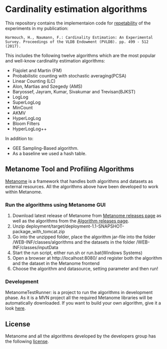 
<!---# Single Column Profiling Algorithms
The research area of data profiling includes a large set of methods and processes to examine a given dataset and determine metadata about it ([1](https://hpi.de/fileadmin/user_upload/fachgebiete/naumann/publications/2013/profiling_vision.pdf)). Typically, the results comprise various statistics about the columns and the relationships among them, in particular dependencies. Among the basic
statistics about a column are data type, the number of unique values, maximum and minimum values, the number of null values, and the value distribution.

This repository has two parts:
### Single Column Data Profiler (SCDP) 
It collects the following statistics about each column of the input dataset (*.csv file) 
* Data type	(REAL, SMALLINT, VARCHAR,...)
* Exact number and percentage of distinct values
* Number and percentage of Nulls
* Top 10 frequent items	and their frequencies.
* Min, Max, Standard deviation, Average
* ...-->

# Cardinality estimation algorithms <!---(projects starts with DV) -->

This repository contains the implementaion code for [repetability](https://hpi.de/naumann/projects/repeatability/data-profiling/cardinality-estimation.html) of the experiments in my publication:
```
Harmouch, H., Naumann, F.: Cardinality Estimation: An Experimental Survey. Proceedings of the VLDB Endowment (PVLDB). pp. 499 - 512 (2017).
```

This includes the following twelve algorithms which are the most popular and well-know cardinality estimation algorithms:
* Flajolet and Martin (FM)  
* Probabilistic counting with stochastic averaging(PCSA)
* Linear Counting (LC) 
* Alon, Martias and Szegedy (AMS)
* Baryossef, Jayram, Kumar, Sivakumar and Trevisan(BJKST)           
* LogLog
* SuperLogLog
* MinCount 
* AKMV
* HyperLogLog 
* Bloom Filters
* HyperLogLog++

In addition to: 
* GEE Sampling-Based algorithm. 
* As a baseline we used a hash table. 

## Metanome Tool and Profiling Algorithms
[Metanome](www.metanome.de) is a framework that handles both algorithms and datasets as external resources. All the algorithms above have been developed to work within Metanome.

### Run the algorithms using Metanome GUI

1. Download latest release of Metanome from [Metanome releases page](https://github.com/HPI-Information-Systems/Metanome/releases) as well as
the algorithms from the [Algorithm releases page](https://hpi.de/naumann/projects/data-profiling-and-analytics/metanome-data-profiling/algorithms.html). 
2. Unzip deployment/target/deployment-1.1-SNAPSHOT-package_with_tomcat.zip
3. Go into the unzipped folder, place the algorithm jar-file into the folder /WEB-INF/classes/algorithms and the datasets in the folder /WEB-INF/classes/inputData
5. Start the run script, either run.sh or run.bat(Windows Systems)
6. Open a browser at http://localhost:8080/ and register both the algorithm and the dataset in the Metanome frontend
7. Choose the algorithm and datasource, setting parameter and then run!

### Development

MetanomeTestRunner: is a project to run the algorithms in development phase. As it is a MVN project all the required Metanome libraries will be automatically downloaded.
If you want to build your own algorithm, give it a look [here](https://github.com/HPI-Information-Systems/metanome-algorithms).

## License

Metanome and all the algorithms developed by the developers group has the following [license](https://github.com/HPI-Information-Systems/Metanome/blob/master/LICENSE). 
